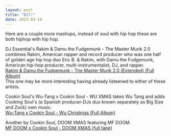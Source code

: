 ```yaml
---
layout: post
title: "817:"
date: 2023-03-14
---
```


Here are a couple more mashups, instead of soul with hip hop these are both hiphop with hip hop.

DJ Essential's Rakim & Damu the Fudgemunk \- The Master Munk 2.0 combines Rakim, American rapper and record producer who was one half of golden age hip hop duo Eric B. & Rakim, with Damu the Fudgemunk, American hip-hop producer, multi-instrumentalist, DJ, and rapper.  
[Rakim & Damu the Fudgemunk \- The Master Munk 2.0 (Extended) (Full Album)](https://youtu.be/c4IkGV_0srg)  
This one may be more interesting having already listeened to either of these artists.

Cookin Soul's Wu-Tang x Cookin Soul \- WU XMAS takes Wu Tang and adds Cooking Soul's (a Spanish producer-DJs duo known separately as Big Size and Zock) own music.  
[Wu-Tang x Cookin Soul \- Wu Christmas (Full Album)](https://youtu.be/bywo0pmjb-o?t=117)

Another by Cookin Soul, DOOM XMAS featuring MF DOOM.  
[MF DOOM x Cookin Soul \- DOOM XMAS (full tape)](https://youtu.be/EwzBjBHfDIs)
